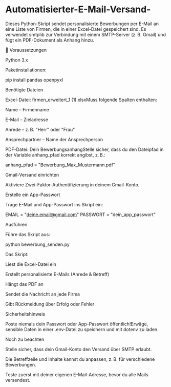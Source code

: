 # Automatisierter-E-Mail-Versand-

Dieses Python-Skript sendet personalisierte Bewerbungen per E-Mail an eine Liste von Firmen, die in einer Excel-Datei gespeichert sind. Es verwendet smtplib zur Verbindung mit einem SMTP-Server (z. B. Gmail) und fügt ein PDF-Dokument als Anhang hinzu.

🔧 Voraussetzungen

Python 3.x

Paketinstallationen:

pip install pandas openpyxl

Benötigte Dateien

Excel-Datei: firmen_erweitert_1 (1).xlsxMuss folgende Spalten enthalten:

Name – Firmenname

E-Mail – Zieladresse

Anrede – z. B. "Herr" oder "Frau"

Ansprechpartner – Name der Ansprechperson

PDF-Datei: Dein BewerbungsanhangStelle sicher, dass du den Dateipfad in der Variable anhang_pfad korrekt angibst, z. B.:

anhang_pfad = "Bewerbung_Max_Mustermann.pdf"

Gmail-Versand einrichten

Aktiviere Zwei-Faktor-Authentifizierung in deinem Gmail-Konto.

Erstelle ein App-Passwort

Trage E-Mail und App-Passwort ins Skript ein:

EMAIL = "deine.email@gmail.com"
PASSWORT = "dein_app_passwort"

Ausführen

Führe das Skript aus:

python bewerbung_senden.py

Das Skript:

Liest die Excel-Datei ein

Erstellt personalisierte E-Mails (Anrede & Betreff)

Hängt das PDF an

Sendet die Nachricht an jede Firma

Gibt Rückmeldung über Erfolg oder Fehler

Sicherheitshinweis

Poste niemals dein Passwort oder App-Passwort öffentlich!Erwäge, sensible Daten in einer .env-Datei zu speichern und mit dotenv zu laden.

Noch zu beachten

Stelle sicher, dass dein Gmail-Konto den Versand über SMTP erlaubt.

Die Betreffzeile und Inhalte kannst du anpassen, z. B. für verschiedene Bewerbungen.

Teste zuerst mit deiner eigenen E-Mail-Adresse, bevor du alle Mails versendest.

